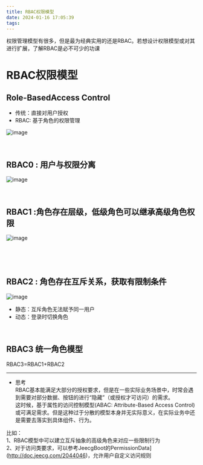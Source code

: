 ```yaml
---
title: RBAC权限模型
date: 2024-01-16 17:05:39
tags: 
---
```

权限管理模型有很多，但是最为经典实用的还是RBAC。若想设计权限模型或对其进行扩展，了解RBAC是必不可少的功课
<!--more-->
# RBAC权限模型

## Role-BasedAccess Control

* 传统：直接对用户授权
* RBAC: 基于角色的权限管理

​![image](/images/assets/image-20240116165959-vy9w5gu.png)​

‍

## RBAC0 : 用户与权限分离

​![image](/images/assets/image-20240116170020-sq3x22z.png)​

‍

## RBAC1 :角色存在层级，低级角色可以继承高级角色权限

​![image](/images/assets/image-20240116170034-fs3xv9q.png)​

‍

‍

## RBAC2 : 角色存在互斥关系，获取有限制条件

​![image](/images/assets/image-20240116170050-p7vvxyi.png)​

* 静态：互斥角色无法赋予同一用户
* 动态：登录时切换角色

‍

## RBAC3 统一角色模型

RBAC3=RBAC1+RBAC2

---

- 思考  
RBAC基本能满足大部分的授权要求，但是在一些实际业务场景中，时常会遇到需要对部分数据、按钮的进行“隐藏”（或授权才可访问）的需求。  
这时候，基于属性的访问控制模型(ABAC: Attribute-Based Access Control)或可满足需求。但是这种过于分散的模型本身并无实际意义，在实际业务中还是需要去落实到具体组件、行为。  

比如：  
1、RBAC模型中可以建立互斥抽象的高级角色来对应一些限制行为  
2、对于访问类要求，可以参考JeecgBoot的PermissionData](http://doc.jeecg.com/2044046)，允许用户自定义访问规则


